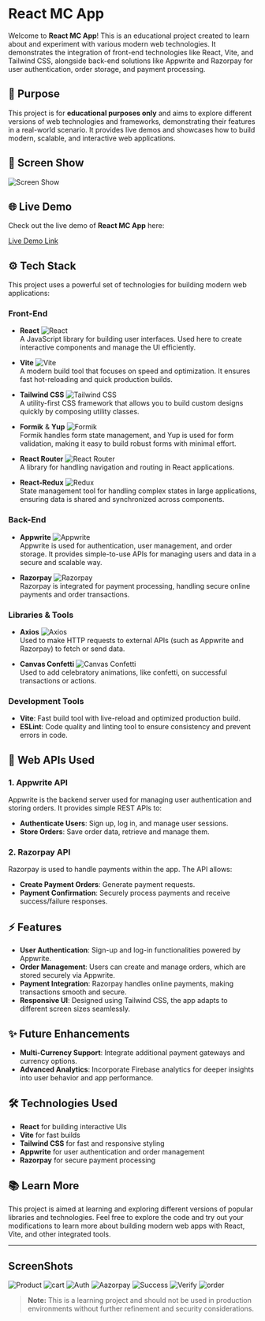 # React MC App

Welcome to **React MC App**! This is an educational project created to learn about and experiment with various modern web technologies. It demonstrates the integration of front-end technologies like React, Vite, and Tailwind CSS, alongside back-end solutions like Appwrite and Razorpay for user authentication, order storage, and payment processing.

## 🎯 Purpose

This project is for **educational purposes only** and aims to explore different versions of web technologies and frameworks, demonstrating their features in a real-world scenario. It provides live demos and showcases how to build modern, scalable, and interactive web applications.

## 📱 Screen Show

![Screen Show](https://github.com/sonimohit481/VIRTUAL-MCDONALD-S/blob/main/react-mc-app/public/home.png)

## 🌐 Live Demo

Check out the live demo of **React MC App** here:

[Live Demo Link](https://mcdonaldclonereact01.netlify.app/)

## ⚙️ Tech Stack

This project uses a powerful set of technologies for building modern web applications:

### Front-End

- **React** ![React](https://img.icons8.com/color/48/000000/react.png)  
  A JavaScript library for building user interfaces. Used here to create interactive components and manage the UI efficiently.

- **Vite** ![Vite](https://img.icons8.com/ios/50/000000/vite.png)  
  A modern build tool that focuses on speed and optimization. It ensures fast hot-reloading and quick production builds.

- **Tailwind CSS** ![Tailwind CSS](https://img.icons8.com/ios/50/000000/tailwind-css.png)  
  A utility-first CSS framework that allows you to build custom designs quickly by composing utility classes.

- **Formik** & **Yup** ![Formik](https://img.icons8.com/ios/50/000000/formik.png)  
  Formik handles form state management, and Yup is used for form validation, making it easy to build robust forms with minimal effort.

- **React Router** ![React Router](https://img.icons8.com/ios/50/000000/react-router.png)  
  A library for handling navigation and routing in React applications.

- **React-Redux** ![Redux](https://img.icons8.com/ios/50/000000/redux.png)  
  State management tool for handling complex states in large applications, ensuring data is shared and synchronized across components.

### Back-End

- **Appwrite** ![Appwrite](https://img.icons8.com/ios/50/000000/appwrite.png)  
  Appwrite is used for authentication, user management, and order storage. It provides simple-to-use APIs for managing users and data in a secure and scalable way.

- **Razorpay** ![Razorpay](https://img.icons8.com/ios/50/000000/razorpay.png)  
  Razorpay is integrated for payment processing, handling secure online payments and order transactions.

### Libraries & Tools

- **Axios** ![Axios](https://img.icons8.com/ios/50/000000/axios.png)  
  Used to make HTTP requests to external APIs (such as Appwrite and Razorpay) to fetch or send data.

- **Canvas Confetti** ![Canvas Confetti](https://img.icons8.com/ios/50/000000/confetti.png)  
  Used to add celebratory animations, like confetti, on successful transactions or actions.

### Development Tools

- **Vite**: Fast build tool with live-reload and optimized production build.
- **ESLint**: Code quality and linting tool to ensure consistency and prevent errors in code.

## 🔌 Web APIs Used

### 1. **Appwrite API**

Appwrite is the backend server used for managing user authentication and storing orders. It provides simple REST APIs to:

- **Authenticate Users**: Sign up, log in, and manage user sessions.
- **Store Orders**: Save order data, retrieve and manage them.

### 2. **Razorpay API**

Razorpay is used to handle payments within the app. The API allows:

- **Create Payment Orders**: Generate payment requests.
- **Payment Confirmation**: Securely process payments and receive success/failure responses.

## ⚡ Features

- **User Authentication**: Sign-up and log-in functionalities powered by Appwrite.
- **Order Management**: Users can create and manage orders, which are stored securely via Appwrite.
- **Payment Integration**: Razorpay handles online payments, making transactions smooth and secure.
- **Responsive UI**: Designed using Tailwind CSS, the app adapts to different screen sizes seamlessly.

## ✨ Future Enhancements

- **Multi-Currency Support**: Integrate additional payment gateways and currency options.
- **Advanced Analytics**: Incorporate Firebase analytics for deeper insights into user behavior and app performance.

## 🛠️ Technologies Used

- **React** for building interactive UIs
- **Vite** for fast builds
- **Tailwind CSS** for fast and responsive styling
- **Appwrite** for user authentication and order management
- **Razorpay** for secure payment processing

## 📚 Learn More

This project is aimed at learning and exploring different versions of popular libraries and technologies. Feel free to explore the code and try out your modifications to learn more about building modern web apps with React, Vite, and other integrated tools.

---

## ScreenShots

![Product](https://github.com/sonimohit481/VIRTUAL-MCDONALD-S/blob/main/react-mc-app/public/product.png)
![cart](https://github.com/sonimohit481/VIRTUAL-MCDONALD-S/blob/main/react-mc-app/public/cart.png)
![Auth](https://github.com/sonimohit481/VIRTUAL-MCDONALD-S/blob/main/react-mc-app/public/auth.png)
![Aazorpay](https://github.com/sonimohit481/VIRTUAL-MCDONALD-S/blob/main/react-mc-app/public/razorpay.png)
![Success](https://github.com/sonimohit481/VIRTUAL-MCDONALD-S/blob/main/react-mc-app/public/success.png)
![Verify](https://github.com/sonimohit481/VIRTUAL-MCDONALD-S/blob/main/react-mc-app/public/verify.png)
![order](https://github.com/sonimohit481/VIRTUAL-MCDONALD-S/blob/main/react-mc-app/public/order.png)

> **Note:** This is a learning project and should not be used in production environments without further refinement and security considerations.
